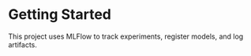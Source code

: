 # Getting Started

This project uses MLFlow to track experiments, register models, and log artifacts.